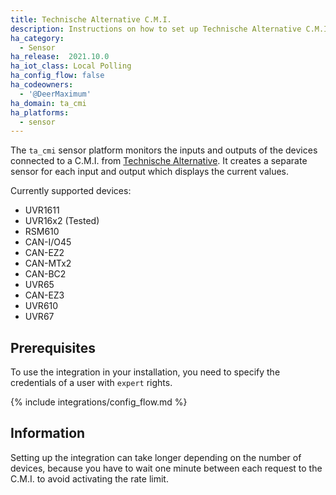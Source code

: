 ```yaml
---
title: Technische Alternative C.M.I.
description: Instructions on how to set up Technische Alternative C.M.I. sensors in Home Assistant.
ha_category:
  - Sensor
ha_release:  2021.10.0
ha_iot_class: Local Polling
ha_config_flow: false
ha_codeowners:
  - '@DeerMaximum'
ha_domain: ta_cmi
ha_platforms:
  - sensor
---
```


The `ta_cmi` sensor platform monitors the inputs and outputs of the devices connected to a C.M.I. from [Technische Alternative](https://www.ta.co.at/). It creates a separate sensor for each input and output which displays the current values.

Currently supported devices:

- UVR1611
- UVR16x2 (Tested)
- RSM610
- CAN-I/O45
- CAN-EZ2
- CAN-MTx2
- CAN-BC2
- UVR65
- CAN-EZ3
- UVR610
- UVR67

## Prerequisites

To use the integration in your installation, you need to specify the credentials of a user with `expert` rights.

{% include integrations/config_flow.md %}

## Information

Setting up the integration can take longer depending on the number of devices, because you have to wait one minute between each request to the C.M.I. to avoid activating the rate limit.

[taWebsite]: https://www.ta.co.at/
[DeviceClassList]: https://developers.home-assistant.io/docs/core/entity/sensor#available-device-classes